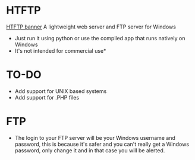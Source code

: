 # HTFTP
[HTFTP banner](https://raw.githubusercontent.com/Anarbb/HTFTP/master/images/banner.png)
A lightweight web server and FTP server for Windows

- Just run it using python or use the compiled app that runs natively on Windows
- It's not intended for commercial use*

# TO-DO
- Add support for UNIX based systems
- Add support for .PHP files

# FTP
- The login to your FTP server will be your Windows username and password, this is because it's safer and you can't really get a Windows password, only change it and in that case you will be alerted.
